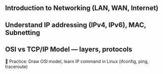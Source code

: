 ## Introduction to Networking (LAN, WAN, Internet)

## Understand IP addressing (IPv4, IPv6), MAC, Subnetting

## OSI vs TCP/IP Model — layers, protocols
🧠 Practice: Draw OSI model, learn IP command in Linux (ifconfig, ping, traceroute)

